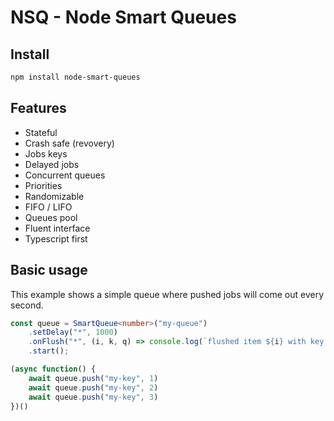 # NSQ - Node Smart Queues

## Install

```bash
npm install node-smart-queues
```

## Features

- Stateful
- Crash safe (revovery)
- Jobs keys
- Delayed jobs
- Concurrent queues
- Priorities
- Randomizable
- FIFO / LIFO 
- Queues pool
- Fluent interface
- Typescript first

## Basic usage

This example shows a simple queue where pushed jobs will come out every second.

```typescript
const queue = SmartQueue<number>("my-queue")
	.setDelay("*", 1000)
	.onFlush("*", (i, k, q) => console.log(`flushed item ${i} with key ${k} from queue ${q}`))
	.start();

(async function() {
	await queue.push("my-key", 1)
	await queue.push("my-key", 2)
	await queue.push("my-key", 3)
})()
```